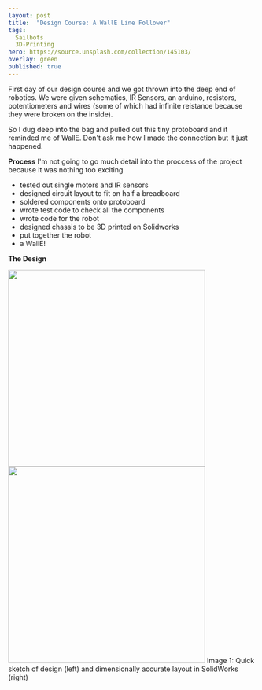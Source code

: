 ```yaml
---
layout: post
title:  "Design Course: A WallE Line Follower"
tags:
  Sailbots
  3D-Printing
hero: https://source.unsplash.com/collection/145103/
overlay: green
published: true
---
```


First day of our design course and we got thrown into the deep end of robotics.  We were given schematics, IR Sensors, an arduino, resistors, potentiometers and wires (some of which had infinite reistance because they were broken on the inside).  

So I dug deep into the bag and pulled out this tiny protoboard and it reminded me of WallE.  Don't ask me how I made the connection but it just happened.

**Process** 
I'm not going to go much detail into the proccess of the project because it was nothing too exciting 
* tested out single motors and IR sensors
* designed circuit layout to fit on half a breadboard
* soldered components onto protoboard 
* wrote test code to check all the components
* wrote code for the robot
* designed chassis to be 3D printed on Solidworks
* put together the robot
* a WallE!

**The Design** 

<img src="https://i.imgur.com/LenB5bV.jpg" width="400" height="400" /><img src="https://i.imgur.com/sE4TkdF.jpg" width="400" height="400" />
Image 1: Quick sketch of design (left) and dimensionally accurate layout in SolidWorks (right)
